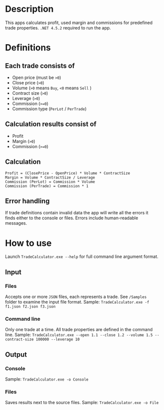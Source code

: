 ﻿# Description

This apps calculates profit, used margin and commissions for predefined trade properties.
`.NET 4.5.2` required to run the app.

# Definitions

## Each trade consists of

- Open price (must be `>0`)
- Close price (`>0`)
- Volume (`>0` means `Buy`, `<0` means `Sell` )
- Contract size (`>0`)
- Leverage (`>0`)
- Commission (`>=0`)
- Commission type (`PerLot` / `PerTrade`)

## Calculation results consist of

- Profit
- Margin (`>0`)
- Commission (`>=0`)

## Calculation

```
Profit = (ClosePrice - OpenPrice) * Volume * ContractSize
Margin = Volume * ContractSize / Leverage
Commission (PerLot) = Commission * Volume
Commission (PerTrade) = Commission * 1
```

## Error handling

If trade definitions contain invalid data the app will write all the errors it finds either to the console or files.
Errors include human-readable messages.

# How to use

Launch `TradeCalculator.exe --help` for full command line argument format.

## Input

### Files

Accepts one or more `JSON` files, each represents a trade. See `/Samples` folder to examine the input file format.
Sample: `TradeCalculator.exe -f f1.json f2.json f3.json`

### Command line

Only one trade at a time. All trade properties are defined in the command line.
Sample: `TradeCalculator.exe --open 1.1 --close 1.2 --volume 1.5 --contract-size 100000 --leverage 10`

## Output

### Console

Sample: `TradeCalculator.exe -o Console`

### Files

Saves results next to the source files.
Sample: `TradeCalculator.exe -o File`